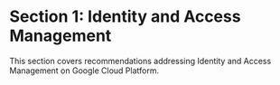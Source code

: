 # Section 1: Identity and Access Management

This section covers recommendations addressing Identity and Access Management on
Google Cloud Platform.
